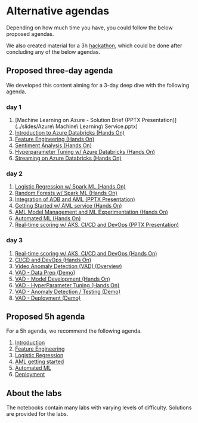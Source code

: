 # Alternative agendas

Depending on how much time you have, you could follow the below proposed agendas. 

We also created material for a 3h [hackathon](../hackathon/train-a-better-PdM-model-for-multiclass-using-azure-databricks.ipynb), which could be done after concluding any of the below agendas.


## Proposed three-day agenda

We developed this content aiming for a 3-day deep dive with the following agenda.

### day 1

1. [Machine Learning on Azure - Solution Brief (PPTX Presentation)](../slides/Azure\ Machine\ Learning\ Service.pptx) 
1. [Introduction to Azure Databricks (Hands On)](../notebooks/1_01_introduction.ipynb)
1. [Feature Engineering (Hands On)](../notebooks/1_02_feature_engineering.ipynb)
1. [Sentiment Analysis (Hands On)](../notebooks/1_03_sentiment_analysis.ipynb)
1. [Hyperparameter Tuning w/ Azure Databricks (Hands On)](../notebooks/1_04_hyperparameter_tuning.ipynb)
1. [Streaming on Azure Databricks (Hands On)](../notebooks/1_05_structured_streaming.ipynb)

### day 2        

1. [Logistic Regression w/ Spark ML (Hands On)](../notebooks/2_01_logistic_regression.ipynb)
1. [Random Forests w/ Spark ML (Hands On)](../notebooks/2_02_random_forests.ipynb)
1. [Integration of ADB and AML (PPTX Presentation)](../slides/ADB_AML_integration.pptx)
1. [Getting Started w/ AML service  (Hands On)](../notebooks/2_03_aml_getting_started.ipynb)
1. [AML Model Management and ML Experimentation (Hands On)](../notebooks/2_04_ml_experimentation.ipynb)
1. [Automated ML (Hands On)](../notebooks/2_05_automated_ML.ipynb)
1. [Real-time scoring w/ AKS, CI/CD and DevOps (PPTX Presentation)](../slides/slides/Azure_DevOps.pptx)

### day 3

1. [Real-time scoring w/ AKS, CI/CD and DevOps (Hands On)](../notebooks/2_06_deployment.ipynb)
1. [CI/CD and DevOps (Hands On)](../devops/README.md)
1. [Video Anomaly Detection (VAD) (Overview)](../video_anomaly/README.md)
1. [VAD - Data Prep (Demo)](../video_anomaly/docs/data_prep_w_pillow.md)
1. [VAD - Model Development (Hands On)](../video_anomaly/docs/model_development.md)
1. [VAD - HyperParameter Tuning (Hands On)](../video_anomaly/docs/hyperparameter_tuning.md)
1. [VAD - Anomaly Detection / Testing (Demo)](../video_anomaly/docs/anomaly_detection.md)
1. [VAD - Deployment (Demo)](../video_anomaly/docs/deployment.md)

## Proposed 5h agenda

For a 5h agenda, we recommend the following agenda.

1. [Introduction](../notebooks/1_01_introduction.ipynb)
2. [Feature Engineering](../notebooks/1_02_feature_engineering.ipynb)
3. [Logistic Regression](../notebooks/2_01_logistic_regression.ipynb)
4. [AML getting started](../notebooks/2_03_aml_getting_started.ipynb)
5. [Automated ML](../notebooks/2_05_automated_ML.ipynb)
6. [Deployment](../notebooks/2_06_deployment.ipynb)


## About the labs

The notebooks contain many labs with varying levels of difficulty. Solutions are provided for the labs.